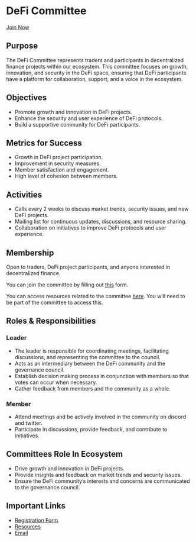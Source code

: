 # DeFi Committee

[Join Now](https://forms.gle/zaN1ntVDwniGyFov8)

## Purpose

The DeFi Committee represents traders and participants in decentralized finance projects within our ecosystem. This committee focuses on growth, innovation, and security in the DeFi space, ensuring that DeFi participants have a platform for collaboration, support, and a voice in the ecosystem.


## Objectives

* Promote growth and innovation in DeFi projects.
* Enhance the security and user experience of DeFi protocols.
* Build a supportive community for DeFi participants.


## Metrics for Success

* Growth in DeFi project participation.
* Improvement in security measures.
* Member satisfaction and engagement.
* High level of cohesion between members.


## Activities

* Calls every 2 weeks to discuss market trends, security issues, and new DeFi projects.
* Mailing list for continuous updates, discussions, and resource sharing.
* Collaboration on initiatives to improve DeFi protocols and user experience.


## Membership

Open to traders, DeFi project participants, and anyone interested in decentralized finance.

You can join the committee by filling out [this](https://forms.gle/zaN1ntVDwniGyFov8) form.

You can access resources related to the committee [here](https://drive.google.com/drive/folders/1nhuWQNuKSn_TrqeuZnYqgwWIiKukvq5g?usp=sharing). You will need to be part of the committee to access this.


## Roles & Responsibilities


### Leader

* The leader is responsible for coordinating meetings, facilitating discussions, and representing the committee to the council.
* Acts as an intermediary between the DeFi community and the governance council.
* Establish decision making process in conjunction with members so that votes can occur when necessary.
* Gather feedback from members and the community as a whole.


### Member

* Attend meetings and be actively involved in the community on discord and twitter.
* Participate in discussions, provide feedback, and contribute to initiatives.


## Committees Role In Ecosystem

* Drive growth and innovation in DeFi projects.
* Provide insights and feedback on market trends and security issues.
* Ensure the DeFi community’s interests and concerns are communicated to the governance council.


## Important Links

* [Registration Form](https://forms.gle/zaN1ntVDwniGyFov8)
* [Resources](https://drive.google.com/drive/folders/1nhuWQNuKSn_TrqeuZnYqgwWIiKukvq5g?usp=sharing)
* [Email](mailto:defi-committee@voi.network)